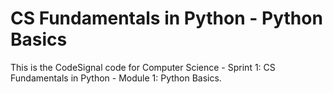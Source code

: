 # CS Fundamentals in Python - Python Basics

This is the CodeSignal code for Computer Science - Sprint 1: CS Fundamentals in Python - Module 1: Python Basics.
